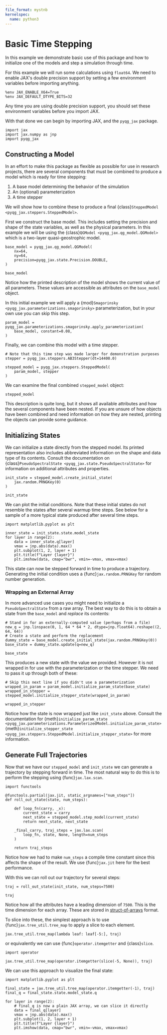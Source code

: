 ```yaml
---
file_format: mystnb
kernelspec:
  name: python3
---
```


# Basic Time Stepping

In this example we demonstrate basic use of this package and how to
initialize one of the models and step a simulation through time.

For this example we will run some calculations using `float64`. We
need to enable JAX's double precision support by setting a few
environment variables before importing anything.

```{code-cell} ipython3
%env JAX_ENABLE_X64=True
%env JAX_DEFAULT_DTYPE_BITS=32
```

Any time you are using double precision support, you should set these
environment variables before you import JAX.

With that done we can begin by importing JAX, and the `pyqg_jax`
package.

```{code-cell} ipython3
import jax
import jax.numpy as jnp
import pyqg_jax
```

## Constructing a Model

In an effort to make this package as flexible as possible for use in
research projects, there are several components that must be combined
to produce a model which is ready for time stepping:

1. A base model determining the behavior of the simulation
2. An (optional) parameterization
3. A time stepper

We will show how to combine these to produce a final
{class}`SteppedModel <pyqg_jax.steppers.SteppedModel>`.

First we construct the base model. This includes setting the precision
and shape of the state variables, as well as the physical parameters.
In this example we will be using the {class}`QGModel
<pyqg_jax.qg_model.QGModel>` which is a two-layer quasi-geostrophic
model.

```{code-cell} ipython3
base_model = pyqg_jax.qg_model.QGModel(
    nx=64,
    ny=64,
    precision=pyqg_jax.state.Precision.DOUBLE,
)

base_model
```

Notice how the printed description of the model shows the current
value of all parameters. These values are accessible as attributes on
the `base_model` object.

In this initial example we will apply a {mod}`Smagorinsky
<pyqg_jax.parameterizations.smagorinsky>` parameterization, but in
your own use you can skip this step.

```{code-cell} ipython3
param_model = pyqg_jax.parameterizations.smagorinsky.apply_parameterization(
    base_model, constant=0.08,
)
```

Finally, we can combine this model with a time stepper.

```{code-cell} ipython3
# Note that this time step was made larger for demonstration purposes
stepper = pyqg_jax.steppers.AB3Stepper(dt=14400.0)

stepped_model = pyqg_jax.steppers.SteppedModel(
    param_model, stepper
)
```

We can examine the final combined `stepped_model` object:

```{code-cell} ipython3
stepped_model
```

This description is quite long, but it shows all available attributes
and how the several components have been nested. If you are unsure of
how objects have been combined and need information on how they are
nested, printing the objects can provide some guidance.

## Initializing States

We can initialize a state directly from the stepped model. Its printed
representation also includes abbreviated information on the shape and
data type of its contents. Consult the documentation on
{class}`PseudoSpectralState <pyqg_jax.state.PseudoSpectralState>` for
information on additional attributes and properties.

```{code-cell} ipython3
init_state = stepped_model.create_initial_state(
    jax.random.PRNGKey(0)
)

init_state
```

We can plot the initial conditions. Note that these initial states do
not resemble the states after several warmup time steps. See below for
a sample of a more typical state produced after several time steps.

```{code-cell} ipython3
import matplotlib.pyplot as plt

inner_state = init_state.state.model_state
for layer in range(2):
    data = inner_state.q[layer]
    vmax = jnp.abs(data).max()
    plt.subplot(1, 2, layer + 1)
    plt.title(f"Layer {layer}")
    plt.imshow(data, cmap="bwr", vmin=-vmax, vmax=vmax)
```

This state can now be stepped forward in time to produce a trajectory.
Generating the initial condition uses a {func}`jax.random.PRNGKey` for
random number generation.

### Wrapping an External Array

In more advanced use cases you might need to initialize a
`PseudoSpectralState` from a raw array. The best way to do this is to
obtain a state from the `base_model` and *replace* its contents:

```{code-cell} ipython3
# Stand in for an externally-computed value (perhaps from a file)
new_q = jnp.linspace(0, 1, 64 * 64 * 2, dtype=jnp.float64).reshape((2, 64, 64))
# Create a state and perform the replacement
dummy_state = base_model.create_initial_state(jax.random.PRNGKey(0))
base_state = dummy_state.update(q=new_q)

base_state
```

This produces a new state with the value we provided. However it is
not wrapped in for use with the parameterization or the time stepper.
We need to pass it up through both of these:

```{code-cell} ipython3
# Skip this next line if you didn't use a parameterization
wrapped_in_param = param_model.initialize_param_state(base_state)
wrapped_in_stepper = stepped_model.initialize_stepper_state(wrapped_in_param)

wrapped_in_stepper
```

Notice how the state is now wrapped just like `init_state` above.
Consult the documentation for {meth}`initialize_param_state
<pyqg_jax.parameterizations.ParameterizedModel.initialize_param_state>`
{meth}`initialize_stepper_state
<pyqg_jax.steppers.SteppedModel.initialize_stepper_state>` for more
information.

## Generate Full Trajectories

Now that we have our `stepped_model` and `init_state` we can generate
a trajectory by stepping forward in time. The most natural way to do
this is to perform the stepping using {func}`jax.lax.scan`.

```{code-cell} ipython3
import functools

@functools.partial(jax.jit, static_argnames=["num_steps"])
def roll_out_state(state, num_steps):

    def loop_fn(carry, _x):
        current_state = carry
        next_state = stepped_model.step_model(current_state)
        return next_state, next_state

    _final_carry, traj_steps = jax.lax.scan(
        loop_fn, state, None, length=num_steps
    )

    return traj_steps
```

Notice how we had to make `num_steps` a compile time constant since
this affects the shape of the result. We use {func}`jax.jit` here for
the best performance.

With this we can roll out our trajectory for several steps:

```{code-cell} ipython3
traj = roll_out_state(init_state, num_steps=7500)

traj
```

Notice how all the attributes have a leading dimension of `7500`. This
is the time dimension for each array. These are stored in
[struct-of-arrays](https://en.wikipedia.org/wiki/AoS_and_SoA) format.

To slice into these, the simplest approach is to use
{func}`jax.tree_util.tree_map` to apply a slice to each element.

```{code-cell} ipython3
jax.tree_util.tree_map(lambda leaf: leaf[-5:], traj)
```

or equivalently we can use {func}`operator.itemgetter` and
{class}`slice`.

```{code-cell} ipython3
import operator

jax.tree_util.tree_map(operator.itemgetter(slice(-5, None)), traj)
```

We can use this approach to visualize the final state:
```{code-cell} ipython3
import matplotlib.pyplot as plt

final_state = jax.tree_util.tree_map(operator.itemgetter(-1), traj)
final_q = final_state.state.model_state.q

for layer in range(2):
    # final_q is now a plain JAX array, we can slice it directly
    data = final_q[layer]
    vmax = jnp.abs(data).max()
    plt.subplot(1, 2, layer + 1)
    plt.title(f"Layer {layer}")
    plt.imshow(data, cmap="bwr", vmin=-vmax, vmax=vmax)
```

